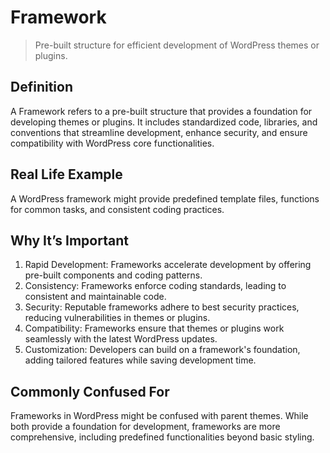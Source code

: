 # Framework

>Pre-built structure for efficient development of WordPress themes or plugins.

## Definition

A Framework refers to a pre-built structure that provides a foundation for developing themes or plugins. It includes standardized code, libraries, and conventions that streamline development, enhance security, and ensure compatibility with WordPress core functionalities.

## Real Life Example

A WordPress framework might provide predefined template files, functions for common tasks, and consistent coding practices.

## Why It’s Important

1. Rapid Development: Frameworks accelerate development by offering pre-built components and coding patterns.
2. Consistency: Frameworks enforce coding standards, leading to consistent and maintainable code.
3. Security: Reputable frameworks adhere to best security practices, reducing vulnerabilities in themes or plugins.
4. Compatibility: Frameworks ensure that themes or plugins work seamlessly with the latest WordPress updates.
5. Customization: Developers can build on a framework's foundation, adding tailored features while saving development time.

## Commonly Confused For

Frameworks in WordPress might be confused with parent themes. While both provide a foundation for development, frameworks are more comprehensive, including predefined functionalities beyond basic styling.
